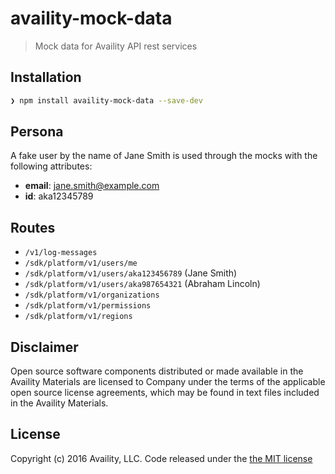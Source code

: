 # availity-mock-data

> Mock data for Availity API rest services

## Installation

```bash
❯ npm install availity-mock-data --save-dev
```


## Persona

A fake user by the name of Jane Smith is used through the mocks with the following attributes:

- **email**: jane.smith@example.com
- **id**: aka12345789

## Routes

- `/v1/log-messages`
- `/sdk/platform/v1/users/me`
- `/sdk/platform/v1/users/aka123456789` (Jane Smith)
- `/sdk/platform/v1/users/aka987654321` (Abraham Lincoln)
- `/sdk/platform/v1/organizations`
- `/sdk/platform/v1/permissions`
- `/sdk/platform/v1/regions`

## Disclaimer

Open source software components distributed or made available in the Availity Materials are licensed to Company under the terms of the applicable open source license agreements, which may be found in text files included in the Availity Materials.


## License

Copyright (c) 2016 Availity, LLC. Code released under the [the MIT license](LICENSE)
